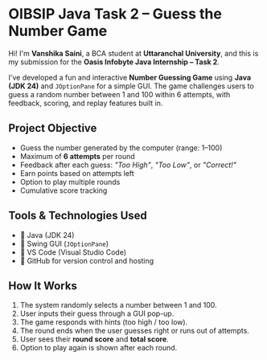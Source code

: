 # OIBSIP Java Task 2 – Guess the Number Game

Hi! I'm **Vanshika Saini**, a BCA student at **Uttaranchal University**, and this is my submission for the **Oasis Infobyte Java Internship – Task 2**.

I've developed a fun and interactive **Number Guessing Game** using **Java (JDK 24)** and `JOptionPane` for a simple GUI. The game challenges users to guess a random number between 1 and 100 within 6 attempts, with feedback, scoring, and replay features built in.


## Project Objective

- Guess the number generated by the computer (range: 1–100)
- Maximum of **6 attempts** per round
- Feedback after each guess: *"Too High"*, *"Too Low"*, or *"Correct!"*
- Earn points based on attempts left
- Option to play multiple rounds
- Cumulative score tracking


## Tools & Technologies Used

- 🔸 Java (JDK 24)
- 🔸 Swing GUI (`JOptionPane`)
- 🔸 VS Code (Visual Studio Code)
- 🔸 GitHub for version control and hosting


## How It Works

1. The system randomly selects a number between 1 and 100.
2. User inputs their guess through a GUI pop-up.
3. The game responds with hints (too high / too low).
4. The round ends when the user guesses right or runs out of attempts.
5. User sees their **round score** and **total score**.
6. Option to play again is shown after each round.




